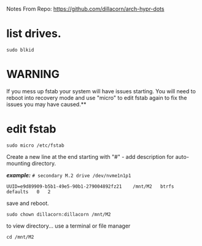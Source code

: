 Notes From Repo: https://github.com/dillacorn/arch-hypr-dots

# list drives.

`sudo blkid`

# WARNING
If you mess up fstab your system will have issues starting. You will need to reboot into recovery mode and use "micro" to edit fstab again to fix the issues you may have caused.**

# edit fstab

`sudo micro /etc/fstab`

Create a new line at the end starting with "#" - add description for auto-mounting directory.

***example:***
`# secondary M.2 drive /dev/nvme1n1p1`

`UUID=e9d89909-b5b1-49e5-90b1-279004892fz21    /mnt/M2   btrfs   defaults   0   2`

save and reboot.

`sudo chown dillacorn:dillacorn /mnt/M2`

to view directory... use a terminal or file manager

`cd /mnt/M2`
